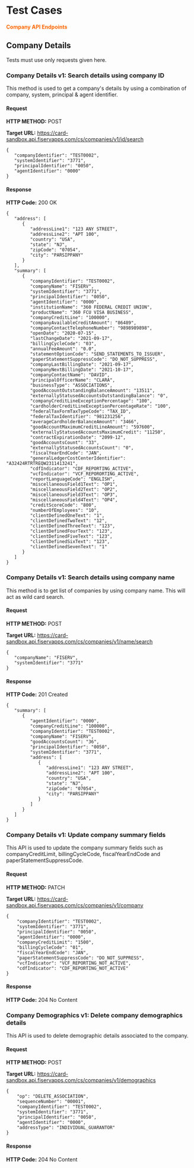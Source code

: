 # Test Cases

<span style="color:#ff6600;">**Company API Endpoints**</span>

## Company Details

Tests must use only requests given here.

### Company Details v1: Search details using company ID

This method is used to get a company's details by using a combination of company, system, principal & agent identifier.

#### Request

**HTTP METHOD:** POST

**Target URL:** https://card-sandbox.api.fiservapps.com/cs/companies/v1/id/search

```
{
   "companyIdentifier": "TEST0002",
   "systemIdentifier": "3771",
   "principalIdentifier": "0050",
   "agentIdentifier": "0000"
}
```

#### Response

**HTTP Code:** 200 OK

```
{
   "address": [
      {
         "addressLine1": "123 ANY STREET",
         "addressLine2": "APT 100",
         "country": "USA",
         "state": "NJ",
         "zipCode": "07054",
         "city": "PARSIPPANY"
      }
   ],
   "summary": [
      {
         "companyIdentifier": "TEST0002",
         "companyName": "FISERV",
         "systemIdentifier": "3771",
         "principalIdentifier": "0050",
         "agentIdentifier": "0000",
         "institutionName": "360 FEDERAL CREDIT UNION",
         "productName": "360 FCU VISA BUSINESS",
         "companyCreditLine": "100000",
         "companyAvailableCreditAmount": "86489",
         "companyContactTelephoneNumber": "9898989898",
         "openDate": "2020-07-15",
         "lastChangeDate": "2021-09-17",
         "billingCycleCode": "03",
         "annualFeeAmount": "0.0",
         "statementOptionCode": "SEND_STATEMENTS_TO_ISSUER",
         "paperStatementSuppressCode": "DO_NOT_SUPPRESS",
         "companyLastBillingDate": "2021-09-17",
         "companyNextBillingDate": "2021-10-17",
         "companyContactName": "DAVID",
         "principalOfficerName": "CLARA",
         "businessType": "ASSOCIATIONS",
         "goodAccountOutstandingBalanceAmount": "13511",
         "externallyStatusedAccountsOutstandingBalance": "0",
         "companyCreditLineExceptionPercentage": "100",
         "cardholderCreditLineExceptionPercentageRate": "100",
         "federalTaxFormTaxTypeCode": "TAX_ID",
         "federalTaxIdentifier": "981231256",
         "averageCardholderBalanceAmount": "3466",
         "goodAccountMaximumCreditLineAmount": "597600",
         "externallyStatusedAccountsMaximumCredit": "11250",
         "contractExpirationDate": "2099-12",
         "goodAccountsCount": "33",
         "externallyStatusedAccountsCount": "0",
         "fiscalYearEndCode": "JAN",
         "generalLedgerCostCenterIdentifier": "A32424RTRTREQW2311413241",
         "cdfIndicator": "CDF_REPORTING_ACTIVE",
         "vcfIndicator": "VCF_REPORORTING_ACTIVE",
         "reportLanguageCode": "ENGLISH",
         "miscellaneousField1Text": "OP1",
         "miscellaneousField2Text": "OP2",
         "miscellaneousField3Text": "OP3",
         "miscellaneousField4Text": "OP4",
         "creditScoreCode": "800",
         "numberOfEmployees": "10",
         "clientDefinedOneText": "1",
         "clientDefinedTwoText": "12",
         "clientDefinedThreeText": "123",
         "clientDefinedFourText": "123",
         "clientDefinedFiveText": "123",
         "clientDefinedSixText": "123",
         "clientDefinedSevenText": "1"
      }
   ]
}
```

### Company Details v1: Search details using company name

This method is to get list of companies by using company name. This will act as wild card search.

#### Request

**HTTP METHOD:** POST

**Target URL:** https://card-sandbox.api.fiservapps.com/cs/companies/v1/name/search

```
{
   "companyName": "FISERV",
   "systemIdentifier": "3771"
}
```

#### Response

**HTTP Code:** 201 Created

```
{
   "summary": [
      {
         "agentIdentifier": "0000",
         "companyCreditLine": "100000",
         "companyIdentifier": "TEST0002",
         "companyName": "FISERV",
         "goodAccountsCount": "36",
         "principalIdentifier": "0050",
         "systemIdentifier": "3771",
         "address": [
            {
               "addressLine1": "123 ANY STREET",
               "addressLine2": "APT 100",
               "country": "USA",
               "state": "NJ",
               "zipCode": "07054",
               "city": "PARSIPPANY"
            }
         ]
      }
   ]
}
```

### Company Details v1: Update company summary fields

This API is used to update the company summary fields such as companyCreditLimit, billingCycleCode, fiscalYearEndCode and paperStatementSuppressCode.

#### Request

**HTTP METHOD:** PATCH

**Target URL:** https://card-sandbox.api.fiservapps.com/cs/companies/v1/company

```
{
    "companyIdentifier": "TEST0002",
    "systemIdentifier": "3771",
    "principalIdentifier": "0050",
    "agentIdentifier": "0000",
    "companyCreditLimit": "1500",
    "billingCycleCode": "01",
    "fiscalYearEndCode": "JAN",
    "paperStatementSuppressCode": "DO_NOT_SUPPRESS",
    "vcfIndicator": "VCF_REPORTING_NOT_ACTIVE",
    "cdfIndicator": "CDF_REPORTING_NOT_ACTIVE"
}
```

#### Response

**HTTP Code:** 204 No Content

### Company Demographics v1: Delete company demographics details

This API is used to delete demographic details associated to the company.

#### Request

**HTTP METHOD:** POST

**Target URL:** https://card-sandbox.api.fiservapps.com/cs/companies/v1/demographics

```
{
    "op": "DELETE_ASSOCIATION",
    "sequenceNumber": "00001",
    "companyIdentifier": "TEST0002",
    "systemIdentifier": "3771",
    "principalIdentifier": "0050",
    "agentIdentifier": "0000",
    "addressType": "INDIVIDUAL_GUARANTOR"
}
```

#### Response

**HTTP Code:** 204 No Content
